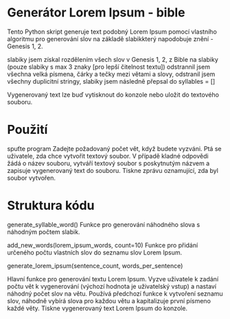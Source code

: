 # Generátor Lorem Ipsum - bible
Tento Python skript generuje text podobný Lorem Ipsum pomocí vlastního algoritmu pro generování slov na základě slabikkterý napodobuje znění - Genesis 1, 2. 

slabiky jsem získal rozdělením všech slov v Genesis 1, 2, z Bible na slabiky (pouze slabiky s max 3 znaky [pro lepší čitelnost textu]) odstrannil jsem všechna velká písmena, čárky a tečky mezi větami a slovy, odstranil jsem všechny duplicitní stringy, slabiky jsem následně přepsal do syllables = []

Vygenerovaný text lze buď vytisknout do konzole nebo uložit do textového souboru.

# Použití
spuťte program
Zadejte požadovaný počet vět, když budete vyzváni.
Ptá se uživatele, zda chce vytvořit textový soubor.
V případě kladné odpovědi žádá o název souboru, vytváří textový soubor s poskytnutým názvem a zapisuje vygenerovaný text do souboru.
Tiskne zprávu oznamující, zda byl soubor vytvořen.

# Struktura kódu
generate_syllable_word()
Funkce pro generování náhodného slova s náhodným počtem slabik.

add_new_words(lorem_ipsum_words, count=10)
Funkce pro přidání určeného počtu vlastních slov do seznamu slov Lorem Ipsum.

generate_lorem_ipsum(sentence_count, words_per_sentence)

Hlavní funkce pro generování textu Lorem Ipsum.
Vyzve uživatele k zadání počtu vět k vygenerování (výchozí hodnota je uživatelský vstup) a nastaví náhodný počet slov na větu.
Používá předchozí funkce k vytvoření seznamu slov, náhodně vybírá slova pro každou větu a kapitalizuje první písmeno každé věty.
Tiskne vygenerovaný text Lorem Ipsum do konzole.


